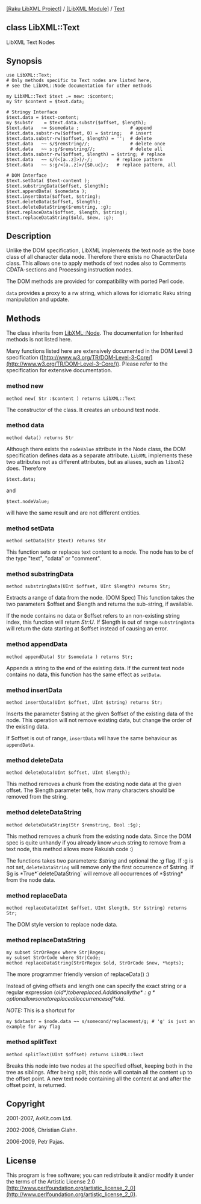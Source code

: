 [[Raku LibXML Project]](https://libxml-raku.github.io)
 / [[LibXML Module]](https://libxml-raku.github.io/LibXML-raku)
 / [Text](https://libxml-raku.github.io/LibXML-raku/Text)

class LibXML::Text
------------------

LibXML Text Nodes

Synopsis
--------

    use LibXML::Text;
    # Only methods specific to Text nodes are listed here,
    # see the LibXML::Node documentation for other methods

    my LibXML::Text $text .= new: :$content; 
    my Str $content = $text.data;

    # Stringy Interface
    $text.data = $text-content;
    my $substr    = $text.data.substr($offset, $length);
    $text.data   ~= $somedata ;                   # append
    $text.data.substr-rw($offset, 0) = $string;   # insert
    $text.data.substr-rw($offset, $length) = '';  # delete
    $text.data   ~~ s/$remstring//;               # delete once
    $text.data   ~~ s:g/$remstring//;             # delete all
    $text.data.substr-rw($offset, $length) = $string; # replace
    $text.data   ~~ s/(<[a..z]>)/-/;         # replace pattern
    $text.data   ~~ s:g/<[a..z]>/{$0.uc}/;   # replace pattern, all

    # DOM Interface
    $text.setData( $text-content );
    $text.substringData($offset, $length);
    $text.appendData( $somedata );
    $text.insertData($offset, $string);
    $text.deleteData($offset, $length);
    $text.deleteDataString($remstring, :g);
    $text.replaceData($offset, $length, $string);
    $text.replaceDataString($old, $new, :g);

Description
-----------

Unlike the DOM specification, LibXML implements the text node as the base class of all character data node. Therefore there exists no CharacterData class. This allows one to apply methods of text nodes also to Comments CDATA-sections and Processing instruction nodes.

The DOM methods are provided for compatibility with ported Perl code.

`data` provides a proxy to a rw string, which allows for idiomatic Raku string manipulation and update.

Methods
-------

The class inherits from [LibXML::Node](https://libxml-raku.github.io/LibXML-raku/Node). The documentation for Inherited methods is not listed here. 

Many functions listed here are extensively documented in the DOM Level 3 specification ([http://www.w3.org/TR/DOM-Level-3-Core/](http://www.w3.org/TR/DOM-Level-3-Core/)). Please refer to the specification for extensive documentation. 

### method new

    method new( Str :$content ) returns LibXML::Text

The constructor of the class. It creates an unbound text node.

### method data

    method data() returns Str

Although there exists the `nodeValue` attribute in the Node class, the DOM specification defines data as a separate attribute. `LibXML` implements these two attributes not as different attributes, but as aliases, such as `libxml2` does. Therefore

    $text.data;

and

    $text.nodeValue;

will have the same result and are not different entities.

### method setData

    method setData(Str $text) returns Str

This function sets or replaces text content to a node. The node has to be of the type "text", "cdata" or "comment".

### method substringData

    method substringData(UInt $offset, UInt $length) returns Str;

Extracts a range of data from the node. (DOM Spec) This function takes the two parameters $offset and $length and returns the sub-string, if available.

If the node contains no data or $offset refers to an non-existing string index, this function will return *Str:U*. If $length is out of range `substringData` will return the data starting at $offset instead of causing an error.

### method appendData

    method appendData( Str $somedata ) returns Str;

Appends a string to the end of the existing data. If the current text node contains no data, this function has the same effect as `setData`.

### method insertData

    method insertData(UInt $offset, UInt $string) returns Str;

Inserts the parameter $string at the given $offset of the existing data of the node. This operation will not remove existing data, but change the order of the existing data.

If $offset is out of range, `insertData` will have the same behaviour as `appendData`.

### method deleteData

    method deleteData(UInt $offset, UInt $length);

This method removes a chunk from the existing node data at the given offset. The $length parameter tells, how many characters should be removed from the string.

### method deleteDataString

    method deleteDataString(Str $remstring, Bool :$g);

This method removes a chunk from the existing node data. Since the DOM spec is quite unhandy if you already know `which` string to remove from a text node, this method allows more Rakuish code :)

The functions takes two parameters: *$string* and optional the *:g* flag. If :g is not set, `deleteDataString` will remove only the first occurrence of $string. If $g is *True*`deleteDataString` will remove all occurrences of *$string* from the node data.

### method replaceData

    method replaceData(UInt $offset, UInt $length, Str $string) returns Str;

The DOM style version to replace node data.

### method replaceDataString

    my subset StrOrRegex where Str|Regex;
    my subset StrOrCode where Str|Code;
    method replaceDataString(StrOrRegex $old, StrOrCode $new, *%opts);

The more programmer friendly version of replaceData() :)

Instead of giving offsets and length one can specify the exact string or a regular expression (*$old*) to be replaced. Additionally the *:g* option allows one to replace all occurrences of *$old*.

*NOTE:* This is a shortcut for

    my $datastr = $node.data ~~ s/somecond/replacement/g; # 'g' is just an example for any flag

### method splitText

    method splitText(UInt $offset) returns LibXML::Text

Breaks this node into two nodes at the specified offset, keeping both in the tree as siblings. After being split, this node will contain all the content up to the offset point. A new text node containing all the content at and after the offset point, is returned.

Copyright
---------

2001-2007, AxKit.com Ltd.

2002-2006, Christian Glahn.

2006-2009, Petr Pajas.

License
-------

This program is free software; you can redistribute it and/or modify it under the terms of the Artistic License 2.0 [http://www.perlfoundation.org/artistic_license_2_0](http://www.perlfoundation.org/artistic_license_2_0).

